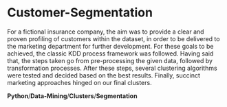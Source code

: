 # Customer-Segmentation

For a fictional insurance company, the aim was to provide a clear and proven profiling of customers within the dataset, in order to be delivered to the marketing department for further development.
For these goals to be achieved, the classic KDD process framework was followed. Having said that, the steps taken go from pre-processing the given data, followed by transformation processes. After these steps, several clustering algorithms were tested and decided based on the best results. Finally, succinct marketing approaches hinged on our final clusters.

**Python**/**Data-Mining**/**Clusters**/**Segmentation**
